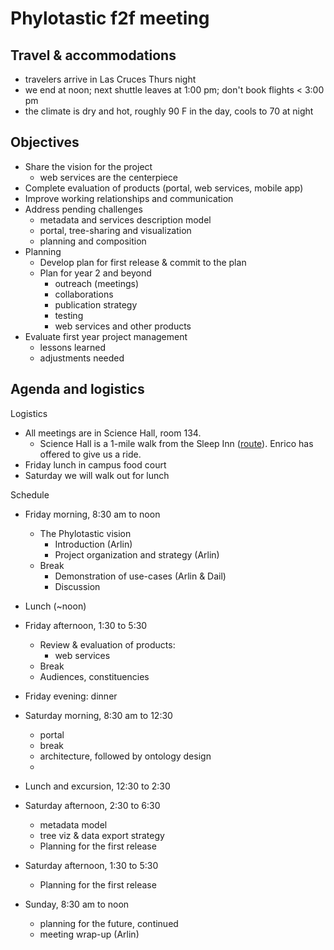 # Phylotastic f2f meeting

## Travel & accommodations 

* travelers arrive in Las Cruces Thurs night 
* we end at noon; next shuttle leaves at 1:00 pm; don't book flights < 3:00 pm
* the climate is dry and hot, roughly 90 F in the day, cools to 70 at night

## Objectives 

* Share the vision for the project
   * web services are the centerpiece
* Complete evaluation of products (portal, web services, mobile app) 
* Improve working relationships and communication
* Address pending challenges
   * metadata and services description model
   * portal, tree-sharing and visualization
   * planning and composition 
* Planning
   * Develop plan for first release & commit to the plan
   * Plan for year 2 and beyond
      * outreach (meetings) 
      * collaborations 
      * publication strategy
      * testing 
      * web services and other products
* Evaluate first year project management
   * lessons learned 
   * adjustments needed

## Agenda and logistics

Logistics
* All meetings are in Science Hall, room 134.  
   * Science Hall is a 1-mile walk from the Sleep Inn ([route](https://www.google.com/maps/dir/Sleep+Inn+University,+2121+S+Triviz+Dr,+Las+Cruces,+NM+88001/Science+Hall,+Las+Cruces,+NM/@32.2840244,-106.7598142,14.8z/data=!4m14!4m13!1m5!1m1!1s0x86de17ec9d2ec18b:0xc0e49c329d58fecf!2m2!1d-106.741265!2d32.287174!1m5!1m1!1s0x86de17bedabe0a11:0xa2968aef86517db0!2m2!1d-106.752122!2d32.280567!3e2)).  Enrico has offered to give us a ride. 
* Friday lunch in campus food court
* Saturday we will walk out for lunch

Schedule
* Friday morning, 8:30 am  to noon
   * The Phylotastic vision
      * Introduction (Arlin)
      * Project organization and strategy (Arlin)
    * Break
      * Demonstration of use-cases (Arlin & Dail) 
      * Discussion 
* Lunch (~noon)
* Friday afternoon, 1:30 to 5:30
   * Review & evaluation of products: 
      * web services
    * Break
   * Audiences, constituencies
* Friday evening: dinner

* Saturday morning, 8:30 am  to 12:30 
   * portal
   * break
   * architecture, followed by ontology design
   * 
   
* Lunch and excursion, 12:30 to 2:30
  
* Saturday afternoon, 2:30 to 6:30 
   * metadata model
   * tree viz & data export strategy
   * Planning for the first release

* Saturday afternoon, 1:30 to 5:30 
   * Planning for the first release

* Sunday, 8:30 am to noon
   * planning for the future, continued 
   * meeting wrap-up (Arlin)
